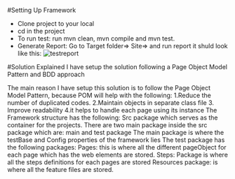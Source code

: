 #Setting Up Framework
- Clone project to your local 
- cd in the project
- To run test: run mvn clean, mvn compile and mvn test.
- Generate Report: Go to Target folder=> Site=> and run report it shuld look like this:
![testreport](https://user-images.githubusercontent.com/14157404/31548241-1ebc7e68-b022-11e7-8ce3-10437c13de4f.PNG)



#Solution Explained
I have setup the solution following a Page Object Model Pattern and BDD approach

The main reason I have setup this solution is to follow the Page Object Model Pattern, because POM will help with the following:
1.Reduce the number of duplicated codes. 
2.Maintain objects in separate class file
3. Improve readability
4.it helps to handle each page using its instance
The Framework structure has the following:
Src package which serves as the container for the projects. There are two main package inside the src package which
		are: main and test package
The main package is where the testBase and Config properties of the framework lies
The test package has the following packages:
Pages: this is where all the different pageObject for each page which has the web elements are stored.
Steps: Package is where all the steps definitions for each pages are stored 
Resources package: is where all the feature files are stored. 

